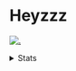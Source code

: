 # Heyzzz  

[![.](https://skillicons.dev/icons?i=ts,nextjs,nestjs,mongodb)](https://skillicons.dev)  

<details>
<summary>Stats</summary
<!--START_SECTION:waka-->

```txt
TypeScript                 2 hrs 19 mins   ████████░░░░░░░░░░░░░░░░░   32.39 %
CSS                        1 hr 44 mins    ██████░░░░░░░░░░░░░░░░░░░   24.22 %
Other                      1 hr 29 mins    █████▒░░░░░░░░░░░░░░░░░░░   20.75 %
Bash                       31 mins         █▓░░░░░░░░░░░░░░░░░░░░░░░   07.32 %
Mustache                   26 mins         █▓░░░░░░░░░░░░░░░░░░░░░░░   06.16 %
```

<!--END_SECTION:waka-->
</details>
